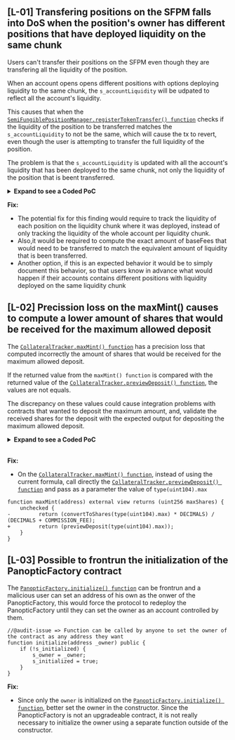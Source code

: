 ## [L-01] Transfering positions on the SFPM falls into DoS when the position's owner has different positions that have deployed liquidity on the same chunk
Users can't transfer their positions on the SFPM even though they are transfering all the liquidity of the position.

When an account opens opens different positions with options deploying liquidity to the same chunk, the `s_accountLiquidity` will be udpated to reflect all the account's liquidity.

This causes that when the [`SemiFungiblePositionManager.registerTokenTransfer() function`](https://github.com/code-423n4/2024-04-panoptic/blob/main/contracts/SemiFungiblePositionManager.sol#L593-L653) checks if the liquidity of the position to be transferred matches the `s_accountLiquidity` to not be the same, which will cause the tx to revert, even though the user is attempting to transfer the full liquidity of the position.

The problem is that the `s_accountLiquidity` is updated with all the account's liquidity that has been deployed to the same chunk, not only the liquidity of the position that is beent transferred.

<details>
<summary><b>Expand to see a Coded PoC</b></summary>
<br>

Add the below PoC to the [`SemiFungiblePositionManager.t.sol`](https://github.com/code-423n4/2024-04-panoptic/blob/main/test/foundry/core/SemiFungiblePositionManager.t.sol) test file, and run it with the next command:

> forge test --match-test testStalin_tokenTransfer_PoC -vvvv

```
function testStalin_tokenTransfer_PoC(
    uint256 x,
    uint256 widthSeed,
    int256 strikeSeed,
    uint256 positionSizeSeed
) public {
    _initPool(x);

    (int24 width, int24 strike) = PositionUtils.getOutOfRangeSW(
        widthSeed,
        strikeSeed,
        uint24(tickSpacing),
        currentTick
    );

    populatePositionData(width, strike, positionSizeSeed);

    vm.startPrank(Alice);
    
    //@audit-info => Short Option 1 (Position 1)
    TokenId tokenId1 = TokenId.wrap(0).addPoolId(poolId).addLeg(0, 1, 1, 0, 1, 0, strike, width);

    //@audit-info => mint tokenId1
    sfpm.mintTokenizedPosition(
        tokenId1,
        uint128(positionSize),
        TickMath.MIN_TICK,
        TickMath.MAX_TICK
    );

    //@audit-info => Short Option 2 (Position 2) deploying liquidity on the same chunk as the first position!
    TokenId tokenId2 = TokenId.wrap(0).addPoolId(poolId).addLeg(0, 1, 2, 0, 1, 0, strike, width);

    //@audit-info => mint tokenId2
    sfpm.mintTokenizedPosition(
        tokenId2,
        uint128(positionSize) * 2,
        TickMath.MIN_TICK,
        TickMath.MAX_TICK
    );

    //@audit-info => Alice attempts transfers her tokenId1 to Bob - Will revert even though is transferring all the liquidity of the tokenId1/position1
    sfpm.safeTransferFrom(Alice, Bob, TokenId.unwrap(tokenId1), positionSize, "");
}
```

</details>

**Fix:**
- The potential fix for this finding would require to track the liquidity of each position on the liquidity chunk where it was deployed, instead of only tracking the liquidity of the whole account per liquidity chunk.
- Also,it would be required to compute the exact amount of baseFees that would need to be transferred to match the equivalent amount of liquidity that is been transferred.
- Another option, if this is an expected behavior it would be to simply document this behavior, so that users know in advance what would happen if their accounts contains different positions with liquidity deployed on the same liquidity chunk


## [L-02] Precission loss on the maxMint() causes to compute a lower amount of shares that would be received for the maximum allowed deposit
The [`CollateralTracker.maxMint() function`](https://github.com/code-423n4/2024-04-panoptic/blob/main/contracts/CollateralTracker.sol#L444-L448) has a precision loss that computed incorrectly the amount of shares that would be received for the maximum allowed deposit. 

If the returned value from the `maxMint() function` is compared with the returned value of the [`CollateralTracker.previewDeposit() function`](https://github.com/code-423n4/2024-04-panoptic/blob/main/contracts/CollateralTracker.sol#L399-L408), the values are not equals.

The discrepancy on these values could cause integration problems with contracts that wanted to deposit the maximum amount, and, validate the received shares for the deposit with the expected output for depositing the maximum allowed deposit.

<details>
<summary><b>Expand to see a Coded PoC</b></summary>
<br>
Add the below PoC to the [`CollateralTracker.t.sol`](https://github.com/code-423n4/2024-04-panoptic/blob/main/test/foundry/core/CollateralTracker.t.sol) test file, and run it with the next command:

> forge test --match-test test_Success_maxMint_PoC -vvvv

```
function test_Success_maxMint_PoC(uint256 x) public {
    _initWorld(x);

    uint256 expectedValue = collateralToken0.previewDeposit(type(uint104).max);

    // real value
    uint256 actualValue = collateralToken0.maxMint(Bob);

    //@audit => Will revert!
    assertEq(expectedValue, actualValue);
}
```

</details>
</br>

**Fix:**
- On the [`CollateralTracker.maxMint() function`](https://github.com/code-423n4/2024-04-panoptic/blob/main/contracts/CollateralTracker.sol#L444-L448), instead of using the current formula, call directly the [`CollateralTracker.previewDeposit() function`](https://github.com/code-423n4/2024-04-panoptic/blob/main/contracts/CollateralTracker.sol#L399-L408) and pass as a parameter the value of `type(uint104).max`
```
function maxMint(address) external view returns (uint256 maxShares) {
    unchecked {
-         return (convertToShares(type(uint104).max) * DECIMALS) / (DECIMALS + COMMISSION_FEE);
+         return (previewDeposit(type(uint104).max));
    }
}
```

## [L-03] Possible to frontrun the initialization of the PanopticFactory contract
The [`PanopticFactory.initialize() function`](https://github.com/code-423n4/2024-04-panoptic/blob/main/contracts/PanopticFactory.sol#L134-L139) can be frontrun and a malicious user can set an address of his own as the onwer of the PanopticFactory, this would force the protocol to redeploy the PanopticFactory until they can set the owner as an account controlled by them.

```
//@audit-issue => Function can be called by anyone to set the owner of the contract as any address they want
function initialize(address _owner) public {
    if (!s_initialized) {
        s_owner = _owner;
        s_initialized = true;
    }
}
```

**Fix:**
- Since only the `owner` is initialized on the [`PanopticFactory.initialize() function`](https://github.com/code-423n4/2024-04-panoptic/blob/main/contracts/PanopticFactory.sol#L134-L139), better set the owner in the constructor. Since the PanopticFactory is not an upgradeable contract, it is not really necessary to initialize the owner using a separate function outside of the constructor.